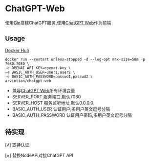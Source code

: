 # ChatGPT-Web

使用[Gin](https://github.com/gin-gonic/gin)搭建ChatGPT服务,使用[ChatGPT Web](https://github.com/Chanzhaoyu/chatgpt-web)作为前端

## Usage

[Docker Hub](https://hub.docker.com/repository/docker/arvintian/chatgpt-web/general)

```
docker run --restart unless-stopped -d --log-opt max-size=50m -p 7080:7080 \
-e OPENAI_API_KEY=openai-key \
-e BASIC_AUTH_USER=user1,user2 \
-e BASIC_AUTH_PASSWORD=passwd1,passwd2 \
arvintian/chatgpt-web
```

- 兼容[ChatGPT Web](https://github.com/Chanzhaoyu/chatgpt-web#%E4%BD%BF%E7%94%A8-docker)所有环境变量
- SERVER_PORT 服务端口,默认7080
- SERVER_HOST 服务监听地址,默认0.0.0.0
- BASIC_AUTH_USER 认证用户,多用户英文逗号分隔
- BASIC_AUTH_PASSWORD 认证用户密码,多用户英文逗号分隔

## 待实现

[√] 支持认证

[×] 替换NodeAPI对接ChatGPT API